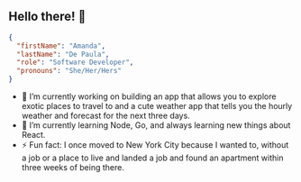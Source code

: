 ## Hello there! :panda_face:
```json
{
  "firstName": "Amanda",
  "lastName": "De Paula",
  "role": "Software Developer",
  "pronouns": "She/Her/Hers"
}
```

- 🔭 I’m currently working on building an app that allows you to explore exotic places to travel to and a cute weather app that tells you the hourly weather and 
forecast for the next three days. 
- 🌱 I’m currently learning Node, Go, and always learning new things about React. 
- ⚡ Fun fact: I once moved to New York City because I wanted to, without a job or a place to live and landed a job and found an apartment within three weeks of being there. 

